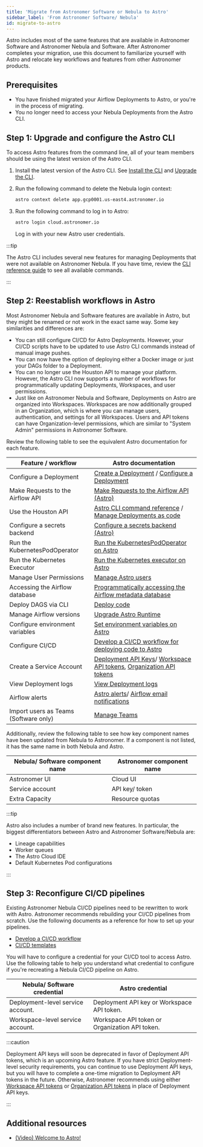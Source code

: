 ```yaml
---
title: 'Migrate from Astronomer Software or Nebula to Astro'
sidebar_label: 'From Astronomer Software/ Nebula'
id: migrate-to-astro
---
```


Astro includes most of the same features that are available in Astronomer Software and Astronomer Nebula and Software. After Astronomer completes your migration, use this document to familiarize yourself with Astro and relocate key workflows and features from other Astronomer products. 

## Prerequisites 

- You have finished migrated your Airflow Deployments to Astro, or you're in the process of migrating. 
- You no longer need to access your Nebula Deployments from the Astro CLI.

## Step 1: Upgrade and configure the Astro CLI

To access Astro features from the command line, all of your team members should be using the latest version of the Astro CLI.

1. Install the latest version of the Astro CLI. See [Install the CLI](https://docs.astronomer.io/astro/cli/install-cli#install-the-cli) and [Upgrade the CLI](https://docs.astronomer.io/astro/cli/install-cli#install-the-cli).
   
2. Run the following command to delete the Nebula login context:

    ```sh
    astro context delete app.gcp0001.us-east4.astronomer.io
    ```

3. Run the following command to log in to Astro:
   
    ```sh
    astro login cloud.astronomer.io
    ```

    Log in with your new Astro user credentials. 

:::tip

The Astro CLI includes several new features for managing Deployments that were not available on Astronomer Nebula. If you have time, review the [CLI reference guide](https://docs.astronomer.io/astro/cli/reference) to see all available commands.

:::

## Step 2: Reestablish workflows in Astro

Most Astronomer Nebula and Software features are available in Astro, but they might be renamed or not work in the exact same way. Some key similarities and differences are:

- You can still configure CI/CD for Astro Deployments. However, your CI/CD scripts have to be updated to use Astro CLI commands instead of manual image pushes.
- You can now have the option of deploying either a Docker image or just your DAGs folder to a Deployment. 
- You can no longer use the Houston API to manage your platform. However, the Astro CLI now supports a number of workflows for programmatically updating Deployments, Workspaces, and user permissions. 
- Just like on Astronomer Nebula and Software, Deployments on Astro are organized into Workspaces. Workspaces are now additionally grouped in an Organization, which is where you can manage users, authentication, and settings for all Workspaces. Users and API tokens can have Organization-level permissions, which are similar to "System Admin" permissions in Astronomer Software. 

Review the following table to see the equivalent Astro documentation for each feature. 

| Feature / workflow                    | Astro documentation                                                                                                                                                                                                                  |
| ------------------------------------- | ------------------------------------------------------------------------------------------------------------------------------------------------------------------------------------------------------------------------------------ |
| Configure a Deployment                | [Create a Deployment](https://docs.astronomer.io/astro/create-deployment) / [Configure a Deployment](https://docs.astronomer.io/astro/configure-deployment-resources)                                                                |
| Make Requests to the Airflow API      | [Make Requests to the Airflow API (Astro)](https://docs.astronomer.io/astro/airflow-api)                                                                                                                                             |
| Use the Houston API                   | [Astro CLI command reference](https://docs.astronomer.io/astro/cli/reference) /  [Manage Deployments as code](https://docs.astronomer.io/astro/manage-deployments-as-code)                                                           |
| Configure a secrets backend           | [Configure a secrets backend  (Astro)](https://docs.astronomer.io/astro/secrets-backend)                                                                                                                                             |
| Run the KubernetesPodOperator         | [Run the KubernetesPodOperator on Astro](https://docs.astronomer.io/astro/kubernetespodoperator)                                                                                                                                     |
| Run the Kubernetes Executor           | [Run the Kubernetes executor on Astro](https://docs.astronomer.io/astro/kubernetes-executor)                                                                                                                                         |
| Manage User Permissions               | [Manage Astro users](https://docs.astronomer.io/astro/add-user)                                                                                                                                                                      |
| Accessing the Airflow database        | [Programmatically accessing the Airflow metadata database](https://docs.astronomer.io/learn/airflow-database)                                                                                                                        |
| Deploy DAGS via CLI                   | [Deploy code](https://docs.astronomer.io/astro/deploy-code)                                                                                                                                                                          |
| Manage Airflow versions               | [Upgrade Astro Runtime](https://docs.astronomer.io/astro/upgrade-runtime)                                                                                                                                                            |
| Configure environment variables       | [Set environment variables on Astro](https://docs.astronomer.io/astro/environment-variables)                                                                                                                                         |
| Configure CI/CD                       | [Develop a CI/CD workflow for deploying code to Astro](https://docs.astronomer.io/astro/set-up-ci-cd)                                                                                                                                |
| Create a Service Account              | [Deployment API Keys](https://docs.astronomer.io/astro/api-keys)/ [Workspace API tokens](https://docs.astronomer.io/astro/workspace-api-tokens), [Organization API tokens](https://docs.astronomer.io/astro/organization-api-tokens) |
| View Deployment logs                  | [View Deployment logs](https://docs.astronomer.io/astro/view-logs)                                                                                                                                                                   |
| Airflow alerts                        | [Astro alerts](https://docs.astronomer.io/astro/alerts)/ [Airflow email notifications](https://docs.astronomer.io/astro/airflow-email-notifications)                                                                                 |
| Import users as Teams (Software only) | [Manage Teams](https://docs.astronomer.io/astro/manage-teams)                                                                                                                                                                        |

Additionally, review the following table to see how key component names have been updated from Nebula to Astronomer. If a component is not listed, it has the same name in both Nebula and Astro.

| Nebula/ Software component name | Astronomer component name |
| --------------------- | ------------------------- |
| Astronomer UI         | Cloud UI                  |
| Service account       | API key/ token            |
| Extra Capacity        | Resource quotas           |

:::tip

Astro also includes a number of brand new features. In particular, the biggest differentiators between Astro and Astronomer Software/Nebula are:

- Lineage capabilities
- Worker queues
- The Astro Cloud IDE
- Default Kubernetes Pod configurations

:::

## Step 3: Reconfigure CI/CD pipelines 

Existing Astronomer Nebula CI/CD pipelines need to be rewritten to work with Astro. Astronomer recommends rebuilding your CI/CD pipelines from scratch. Use the following documents as a reference for how to set up your pipelines.

- [Develop a CI/CD workflow](https://docs.astronomer.io/astro/set-up-ci-cd) 
- [CI/CD templates](https://docs.astronomer.io/astro/ci-cd-templates/template-overview)
  
You will have to configure a credential for your CI/CD tool to access Astro. Use the following table to help you understand what credential to configure if you're recreating a Nebula CI/CD pipeline on Astro.

| Nebula/ Software credential                 | Astro credential                               |
| --------------------------------- | ---------------------------------------------- |
| Deployment-level service account. | Deployment API key or Workspace API token.     |
| Workspace-level service account.  | Workspace API token or Organization API token. |

:::caution

Deployment API keys will soon be deprecated in favor of Deployment API tokens, which is an upcoming Astro feature. If you have strict Deployment-level security requirements, you can continue to use Deployment API keys, but you will have to complete a one-time migration to Deployment API tokens in the future. Otherwise, Astronomer recommends using either [Workspace API tokens](workspace-api-tokens.md) or [Organization API tokens](organization-api-tokens.md) in place of Deployment API keys.

:::

## Additional resources

- [(Video) Welcome to Astro!](https://www.youtube.com/watch?v=l48yg1ELARg)